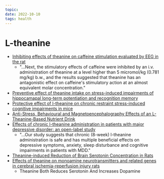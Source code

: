 ```yaml
---
topic:
date: 2022-10-10
tags: health
---
```

# L-theanine

- [Inhibiting effects of theanine on caffeine stimulation evaluated by EEG in the rat](https://pubmed.ncbi.nlm.nih.gov/10737183/)
  - "...Next, the stimulatory effects of caffeine were inhibited by an i.v. administration of theanine at a level higher than 5 micromol/kg (0.781 mg/kg) b.w., and the results suggested that theanine has an antagonistic effect on caffeine's stimulatory action at an almost equivalent molar concentration."
- [Preventive effect of theanine intake on stress-induced impairments of hippocamapal long-term potentiation and recognition memory](https://www.sciencedirect.com/science/article/abs/pii/S0361923013000397)
- [Protective effect of l-theanine on chronic restraint stress-induced cognitive impairments in mice](https://www.sciencedirect.com/science/article/abs/pii/S0006899313001856)
- [Anti-Stress, Behavioural and Magnetoencephalography Effects of an L-Theanine-Based Nutrient Drink](https://pubmed.ncbi.nlm.nih.gov/26797633/)
- [Effects of chronic l-theanine administration in patients with major depressive disorder: an open-label study](https://pubmed.ncbi.nlm.nih.gov/27396868/)
  - "...Our study suggests that chronic (8-week) l-theanine administration is safe and has multiple beneficial effects on depressive symptoms, anxiety, sleep disturbance and cognitive impairments in patients with MDD."
- [Theanine-induced Reduction of Brain Serotonin Concentration in Rats](https://www.jstage.jst.go.jp/article/bbb/62/4/62_4_816/_pdf)
- [Effects of theanine on monoamine neurotransmitters and related genes in cerebral ischemia-reperfusion injury rats](https://pubmed.ncbi.nlm.nih.gov/22943921/)
  - Theanine Both Reduces Serotonin And Increases Dopamine
